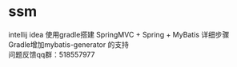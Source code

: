 # ssm
intellij idea 使用gradle搭建 SpringMVC + Spring + MyBatis 详细步骤
<br>
Gradle增加mybatis-generator 的支持
<br>
问题反馈qq群：518557977 


